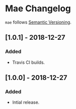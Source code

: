 # Mae Changelog

`mae` follows [Semantic Versioning](http://semver.org/).

## [1.0.1] - 2018-12-27
### Added
- Travis CI builds.

## [1.0.0] - 2018-12-27
### Added
- Intial release.
